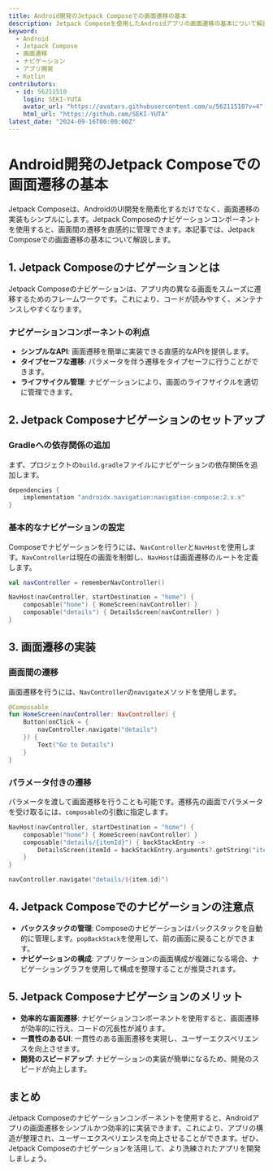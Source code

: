 ```yaml
---
title: Android開発のJetpack Composeでの画面遷移の基本
description: Jetpack Composeを使用したAndroidアプリの画面遷移の基本について解説します。ナビゲーションコンポーネントを使って効率的な画面遷移を実装する方法を学びましょう。
keyword:
  - Android
  - Jetpack Compose
  - 画面遷移
  - ナビゲーション
  - アプリ開発
  - Kotlin
contributors:
  - id: 56211510
    login: SEKI-YUTA
    avatar_url: "https://avatars.githubusercontent.com/u/56211510?v=4"
    html_url: "https://github.com/SEKI-YUTA"
latest_date: "2024-09-16T00:00:00Z"
---
```


# Android開発のJetpack Composeでの画面遷移の基本

Jetpack Composeは、AndroidのUI開発を簡素化するだけでなく、画面遷移の実装もシンプルにします。Jetpack Composeのナビゲーションコンポーネントを使用すると、画面間の遷移を直感的に管理できます。本記事では、Jetpack Composeでの画面遷移の基本について解説します。

## 1. Jetpack Composeのナビゲーションとは

Jetpack Composeのナビゲーションは、アプリ内の異なる画面をスムーズに遷移するためのフレームワークです。これにより、コードが読みやすく、メンテナンスしやすくなります。

### ナビゲーションコンポーネントの利点

- **シンプルなAPI**: 画面遷移を簡単に実装できる直感的なAPIを提供します。
- **タイプセーフな遷移**: パラメータを伴う遷移をタイプセーフに行うことができます。
- **ライフサイクル管理**: ナビゲーションにより、画面のライフサイクルを適切に管理できます。

## 2. Jetpack Composeナビゲーションのセットアップ

### Gradleへの依存関係の追加

まず、プロジェクトの`build.gradle`ファイルにナビゲーションの依存関係を追加します。

```gradle
dependencies {
    implementation "androidx.navigation:navigation-compose:2.x.x"
}
```

### 基本的なナビゲーションの設定

Composeでナビゲーションを行うには、`NavController`と`NavHost`を使用します。`NavController`は現在の画面を制御し、`NavHost`は画面遷移のルートを定義します。

```kotlin
val navController = rememberNavController()

NavHost(navController, startDestination = "home") {
    composable("home") { HomeScreen(navController) }
    composable("details") { DetailsScreen(navController) }
}
```

## 3. 画面遷移の実装

### 画面間の遷移

画面遷移を行うには、`NavController`の`navigate`メソッドを使用します。

```kotlin
@Composable
fun HomeScreen(navController: NavController) {
    Button(onClick = {
        navController.navigate("details")
    }) {
        Text("Go to Details")
    }
}
```

### パラメータ付きの遷移

パラメータを渡して画面遷移を行うことも可能です。遷移先の画面でパラメータを受け取るには、`composable`の引数に指定します。

```kotlin
NavHost(navController, startDestination = "home") {
    composable("home") { HomeScreen(navController) }
    composable("details/{itemId}") { backStackEntry ->
        DetailsScreen(itemId = backStackEntry.arguments?.getString("itemId"))
    }
}

navController.navigate("details/${item.id}")
```

## 4. Jetpack Composeでのナビゲーションの注意点

- **バックスタックの管理**: Composeのナビゲーションはバックスタックを自動的に管理します。`popBackStack`を使用して、前の画面に戻ることができます。
- **ナビゲーションの構成**: アプリケーションの画面構成が複雑になる場合、ナビゲーショングラフを使用して構成を整理することが推奨されます。

## 5. Jetpack Composeナビゲーションのメリット

- **効率的な画面遷移**: ナビゲーションコンポーネントを使用すると、画面遷移が効率的に行え、コードの冗長性が減ります。
- **一貫性のあるUI**: 一貫性のある画面遷移を実現し、ユーザーエクスペリエンスを向上させます。
- **開発のスピードアップ**: ナビゲーションの実装が簡単になるため、開発のスピードが向上します。

## まとめ

Jetpack Composeのナビゲーションコンポーネントを使用すると、Androidアプリの画面遷移をシンプルかつ効率的に実装できます。これにより、アプリの構造が整理され、ユーザーエクスペリエンスを向上させることができます。ぜひ、Jetpack Composeのナビゲーションを活用して、より洗練されたアプリを開発しましょう。
